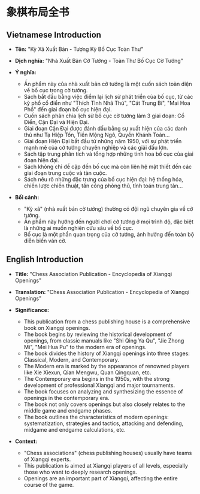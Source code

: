 # 象棋布局全书

## Vietnamese Introduction

* **Tên:** "Kỳ Xã Xuất Bản - Tượng Kỳ Bố Cục Toàn Thư"
* **Dịch nghĩa:** "Nhà Xuất Bản Cờ Tướng - Toàn Thư Bố Cục Cờ Tướng"
* **Ý nghĩa:**

    * Ấn phẩm này của nhà xuất bản cờ tướng là một cuốn sách toàn diện về bố cục trong cờ tướng.
    * Sách bắt đầu bằng việc điểm lại lịch sử phát triển của bố cục, từ các kỳ phổ cổ điển như "Thích Tình Nhã Thú", "Cát Trung Bí", "Mai Hoa Phổ" đến giai đoạn bố cục hiện đại.
    * Cuốn sách phân chia lịch sử bố cục cờ tướng làm 3 giai đoạn: Cổ Điển, Cận Đại và Hiện Đại.
    * Giai đoạn Cận Đại được đánh dấu bằng sự xuất hiện của các danh thủ như Tạ Hiệp Tốn, Tiền Mộng Ngô, Quyền Khánh Toàn...
    * Giai đoạn Hiện Đại bắt đầu từ những năm 1950, với sự phát triển mạnh mẽ của cờ tướng chuyên nghiệp và các giải đấu lớn.
    * Sách tập trung phân tích và tổng hợp những tinh hoa bố cục của giai đoạn hiện đại.
    * Sách không chỉ đề cập đến bố cục mà còn liên hệ mật thiết đến các giai đoạn trung cuộc và tàn cuộc.
    * Sách nêu rõ những đặc trưng của bố cục hiện đại: hệ thống hóa, chiến lược chiến thuật, tấn công phòng thủ, tính toán trung tàn...
* **Bối cảnh:**

    * "Kỳ xã" (nhà xuất bản cờ tướng) thường có đội ngũ chuyên gia về cờ tướng.
    * Ấn phẩm này hướng đến người chơi cờ tướng ở mọi trình độ, đặc biệt là những ai muốn nghiên cứu sâu về bố cục.
    * Bố cục là một phần quan trọng của cờ tướng, ảnh hưởng đến toàn bộ diễn biến ván cờ.

## English Introduction

* **Title:** "Chess Association Publication - Encyclopedia of Xiangqi Openings"
* **Translation:** "Chess Association Publication - Encyclopedia of Xiangqi Openings"
* **Significance:**

    * This publication from a chess publishing house is a comprehensive book on Xiangqi openings.
    * The book begins by reviewing the historical development of openings, from classic manuals like "Shi Qing Ya Qu", "Jie Zhong Mi", "Mei Hua Pu" to the modern era of openings.
    * The book divides the history of Xiangqi openings into three stages: Classical, Modern, and Contemporary.
    * The Modern era is marked by the appearance of renowned players like Xie Xiexun, Qian Mengwu, Quan Qingquan, etc.
    * The Contemporary era begins in the 1950s, with the strong development of professional Xiangqi and major tournaments.
    * The book focuses on analyzing and synthesizing the essence of openings in the contemporary era.
    * The book not only covers openings but also closely relates to the middle game and endgame phases.
    * The book outlines the characteristics of modern openings: systematization, strategies and tactics, attacking and defending, midgame and endgame calculations, etc.
* **Context:**

    * "Chess associations" (chess publishing houses) usually have teams of Xiangqi experts.
    * This publication is aimed at Xiangqi players of all levels, especially those who want to deeply research openings.
    * Openings are an important part of Xiangqi, affecting the entire course of the game.